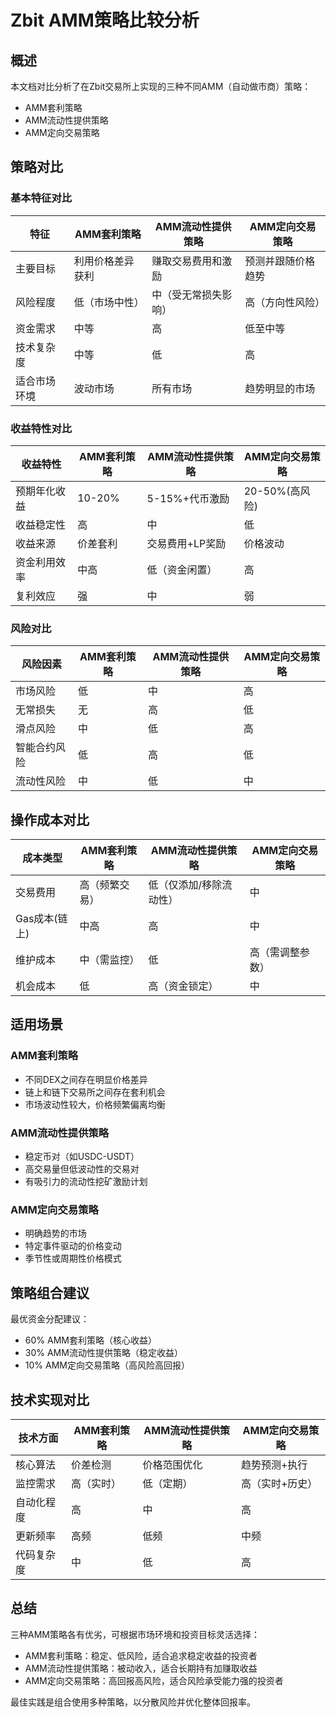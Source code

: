 # Zbit AMM策略比较分析

## 概述

本文档对比分析了在Zbit交易所上实现的三种不同AMM（自动做市商）策略：
- AMM套利策略
- AMM流动性提供策略
- AMM定向交易策略

## 策略对比

### 基本特征对比

| 特征 | AMM套利策略 | AMM流动性提供策略 | AMM定向交易策略 |
|-----|------------|-----------------|---------------|
| 主要目标 | 利用价格差异获利 | 赚取交易费用和激励 | 预测并跟随价格趋势 |
| 风险程度 | 低（市场中性） | 中（受无常损失影响） | 高（方向性风险） |
| 资金需求 | 中等 | 高 | 低至中等 |
| 技术复杂度 | 中等 | 低 | 高 |
| 适合市场环境 | 波动市场 | 所有市场 | 趋势明显的市场 |

### 收益特性对比

| 收益特性 | AMM套利策略 | AMM流动性提供策略 | AMM定向交易策略 |
|---------|------------|-----------------|---------------|
| 预期年化收益 | 10-20% | 5-15%+代币激励 | 20-50%(高风险) |
| 收益稳定性 | 高 | 中 | 低 |
| 收益来源 | 价差套利 | 交易费用+LP奖励 | 价格波动 |
| 资金利用效率 | 中高 | 低（资金闲置） | 高 |
| 复利效应 | 强 | 中 | 弱 |

### 风险对比

| 风险因素 | AMM套利策略 | AMM流动性提供策略 | AMM定向交易策略 |
|---------|------------|-----------------|---------------|
| 市场风险 | 低 | 中 | 高 |
| 无常损失 | 无 | 高 | 低 |
| 滑点风险 | 中 | 低 | 高 |
| 智能合约风险 | 低 | 高 | 低 |
| 流动性风险 | 中 | 低 | 中 |

## 操作成本对比

| 成本类型 | AMM套利策略 | AMM流动性提供策略 | AMM定向交易策略 |
|---------|------------|-----------------|---------------|
| 交易费用 | 高（频繁交易） | 低（仅添加/移除流动性） | 中 |
| Gas成本(链上) | 中高 | 高 | 中 |
| 维护成本 | 中（需监控） | 低 | 高（需调整参数） |
| 机会成本 | 低 | 高（资金锁定） | 中 |

## 适用场景

### AMM套利策略
- 不同DEX之间存在明显价格差异
- 链上和链下交易所之间存在套利机会
- 市场波动性较大，价格频繁偏离均衡

### AMM流动性提供策略
- 稳定币对（如USDC-USDT）
- 高交易量但低波动性的交易对
- 有吸引力的流动性挖矿激励计划

### AMM定向交易策略
- 明确趋势的市场
- 特定事件驱动的价格变动
- 季节性或周期性价格模式

## 策略组合建议

最优资金分配建议：
- 60% AMM套利策略（核心收益）
- 30% AMM流动性提供策略（稳定收益）
- 10% AMM定向交易策略（高风险高回报）

## 技术实现对比

| 技术方面 | AMM套利策略 | AMM流动性提供策略 | AMM定向交易策略 |
|---------|------------|-----------------|---------------|
| 核心算法 | 价差检测 | 价格范围优化 | 趋势预测+执行 |
| 监控需求 | 高（实时） | 低（定期） | 高（实时+历史） |
| 自动化程度 | 高 | 中 | 高 |
| 更新频率 | 高频 | 低频 | 中频 |
| 代码复杂度 | 中 | 低 | 高 |

## 总结

三种AMM策略各有优劣，可根据市场环境和投资目标灵活选择：
- AMM套利策略：稳定、低风险，适合追求稳定收益的投资者
- AMM流动性提供策略：被动收入，适合长期持有加赚取收益
- AMM定向交易策略：高回报高风险，适合风险承受能力强的投资者

最佳实践是组合使用多种策略，以分散风险并优化整体回报率。 